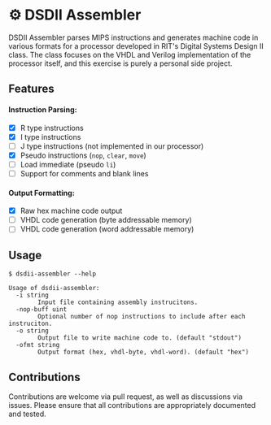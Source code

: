 # ⚙ DSDII Assembler

DSDII Assembler parses MIPS instructions and generates machine code in various formats for a processor developed in RIT's Digital Systems Design II class. The class focuses on the VHDL and Verilog implementation of the processor itself, and this exercise is purely a personal side project.

## Features

#### Instruction Parsing:
- [x] R type instructions
- [x] I type instructions
- [ ] J type instructions (not implemented in our processor)
- [x] Pseudo instructions (`nop`, `clear`, `move`)
- [ ] Load immediate (pseudo `li`)
- [ ] Support for comments and blank lines
#### Output Formatting:
- [x] Raw hex machine code output
- [ ] VHDL code generation (byte addressable memory)
- [ ] VHDL code generation (word addressable memory)

## Usage

```shell
$ dsdii-assembler --help

Usage of dsdii-assembler:
  -i string
        Input file containing assembly instrucitons.
  -nop-buff uint
        Optional number of nop instructions to include after each instruciton.
  -o string
        Output file to write machine code to. (default "stdout")
  -ofmt string
        Output format (hex, vhdl-byte, vhdl-word). (default "hex")
```

## Contributions

Contributions are welcome via pull request, as well as discussions via issues. Please ensure that all contributions are appropriately documented and tested.